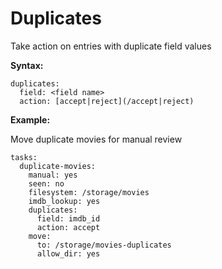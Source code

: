 # Duplicates
Take action on entries with duplicate field values

**Syntax:**

```
duplicates:
  field: <field name>
  action: [accept|reject](/accept|reject)
```

**Example:**

Move duplicate movies for manual review

```
tasks:
  duplicate-movies:
    manual: yes
    seen: no
    filesystem: /storage/movies
    imdb_lookup: yes
    duplicates:
      field: imdb_id
      action: accept
    move:
      to: /storage/movies-duplicates
      allow_dir: yes
```
